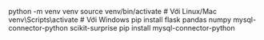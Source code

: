 python -m venv venv
source venv/bin/activate  # Với Linux/Mac
venv\Scripts\activate     # Với Windows
pip install flask pandas numpy mysql-connector-python scikit-surprise
pip install mysql-connector-python
